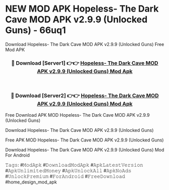 # NEW MOD APK Hopeless- The Dark Cave MOD APK v2.9.9 (Unlocked Guns) - 66uq1
Download Hopeless- The Dark Cave MOD APK v2.9.9 (Unlocked Guns) Free Mod APK

<div align="center">
<h3>🔴 Download [Server1] 👉👉 <a href="https://apk-comot.site?title=Hopeless-_The_Dark_Cave_MOD_APK_v2.9.9_(Unlocked_Guns)">Hopeless- The Dark Cave MOD APK v2.9.9 (Unlocked Guns) Mod Apk</a></h3><br>

<h3>🔴 Download [Server2] 👉👉 <a href="https://apk-comot.site?title=Hopeless-_The_Dark_Cave_MOD_APK_v2.9.9_(Unlocked_Guns)">Hopeless- The Dark Cave MOD APK v2.9.9 (Unlocked Guns) Mod Apk</a></h3>
</div>


Free Download APK MOD Hopeless- The Dark Cave MOD APK v2.9.9 (Unlocked Guns)

Download Hopeless- The Dark Cave MOD APK v2.9.9 (Unlocked Guns) 

Free APK MOD Hopeless- The Dark Cave MOD APK v2.9.9 (Unlocked Guns) 

Download Hopeless- The Dark Cave MOD APK v2.9.9 (Unlocked Guns) Mod For Android

𝚃𝚊𝚐𝚜: #𝙼𝚘𝚍𝙰𝚙𝚔 #𝙳𝚘𝚠𝚗𝚕𝚘𝚊𝚍𝙼𝚘𝚍𝙰𝚙𝚔 #𝙰𝚙𝚔𝙻𝚊𝚝𝚎𝚜𝚝𝚅𝚎𝚛𝚜𝚒𝚘𝚗 #𝙰𝚙𝚔𝚄𝚗𝚕𝚒𝚖𝚒𝚝𝚎𝚍𝙼𝚘𝚗𝚎𝚢 #𝙰𝚙𝚔𝚄𝚗𝚕𝚘𝚌𝚔𝙰𝚕𝚕 #𝙰𝚙𝚔𝙽𝚘𝙰𝚍𝚜 #𝚄𝚗𝚕𝚘𝚌𝚔𝙿𝚛𝚎𝚖𝚒𝚞𝚖 #𝙵𝚘𝚛𝙰𝚗𝚍𝚛𝚘𝚒𝚍 #𝙵𝚛𝚎𝚎𝙳𝚘𝚠𝚗𝚕𝚘𝚊𝚍 #home_design_mod_apk